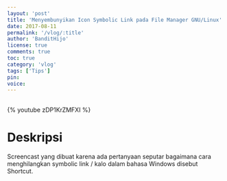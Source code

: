 ```yaml
---
layout: 'post'
title: 'Menyembunyikan Icon Symbolic Link pada File Manager GNU/Linux'
date: 2017-08-11
permalink: '/vlog/:title'
author: 'BanditHijo'
license: true
comments: true
toc: true
category: 'vlog'
tags: ['Tips']
pin:
voice:
---
```


<div style="margin-top:30px;"></div>

{% youtube zDP1KrZMFXI %}

# Deskripsi

Screencast yang dibuat karena ada pertanyaan seputar bagaimana cara menghilangkan symbolic link / kalo dalam bahasa Windows disebut Shortcut.
